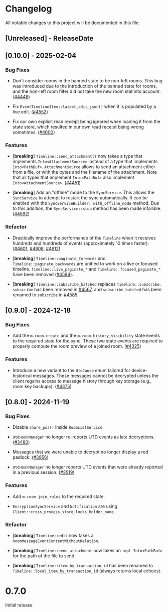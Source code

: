 # Changelog

All notable changes to this project will be documented in this file.

<!-- next-header -->

## [Unreleased] - ReleaseDate

## [0.10.0] - 2025-02-04

### Bug Fixes

- Don't consider rooms in the banned state to be non-left rooms. This bug was
  introduced due to the introduction of the banned state for rooms, and the
  non-left room filter did not take the new room stat into account.
  ([#4448](https://github.com/matrix-org/matrix-rust-sdk/pull/4448))

- Fix `EventTimelineItem::latest_edit_json()` when it is populated by a live
  edit. ([#4552](https://github.com/matrix-org/matrix-rust-sdk/pull/4552))

- Fix our own explicit read receipt being ignored when loading it from the
  state store, which resulted in our own read receipt being wrong sometimes.
  ([#4600](https://github.com/matrix-org/matrix-rust-sdk/pull/4600))

### Features

- [**breaking**] `Timeline::send_attachment()` now takes a type that implements
  `Into<AttachmentSource>` instead of a type that implements `Into<PathBuf>`.
  `AttachmentSource` allows to send an attachment either from a file, or with
  the bytes and the filename of the attachment. Note that all types that
  implement `Into<PathBuf>` also implement `Into<AttachmentSource>`.
  ([#4451](https://github.com/matrix-org/matrix-rust-sdk/pull/4451))

- [**breaking**] Add an "offline" mode to the `SyncService`. This allows the
  `SyncService` to attempt to restart the sync automatically. It can be enabled
  with the `SyncServiceBuilder::with_offline_mode` method. Due to this addition,
  the `SyncService::stop` method has been made infallible.
  ([#4592](https://github.com/matrix-org/matrix-rust-sdk/pull/4592))

### Refactor

- Drastically improve the performance of the `Timeline` when it receives
  hundreds and hundreds of events (approximately 10 times faster).
  ([#4601](https://github.com/matrix-org/matrix-rust-sdk/pull/4601),
  [#4608](https://github.com/matrix-org/matrix-rust-sdk/pull/4608),
  [#4612](https://github.com/matrix-org/matrix-rust-sdk/pull/4612))

- [**breaking**] `Timeline::paginate_forwards` and `Timeline::paginate_backwards`
  are unified to work on a live or focused timeline.
  `Timeline::live_paginate_*` and `Timeline::focused_paginate_*` have been
  removed ([#4584](https://github.com/matrix-org/matrix-rust-sdk/pull/4584)).

- [**breaking**] `Timeline::subscribe_batched` replaces
  `Timeline::subscribe`. `subscribe` has been removed in
  [#4567](https://github.com/matrix-org/matrix-rust-sdk/pull/4567),
  and `subscribe_batched` has been renamed to `subscribe` in
  [#4585](https://github.com/matrix-org/matrix-rust-sdk/pull/4585).

## [0.9.0] - 2024-12-18

### Bug Fixes

- Add the `m.room.create` and the `m.room.history_visibility` state events to
  the required state for the sync. These two state events are required to
  properly compute the room preview of a joined room.
  ([#4325](https://github.com/matrix-org/matrix-rust-sdk/pull/4325))

### Features

- Introduce a new variant to the `UtdCause` enum tailored for device-historical
  messages. These messages cannot be decrypted unless the client regains access
  to message history through key storage (e.g., room key backups).
  ([#4375](https://github.com/matrix-org/matrix-rust-sdk/pull/4375))

## [0.8.0] - 2024-11-19

### Bug Fixes

- Disable `share_pos()` inside `RoomListService`.

- `UtdHookManager` no longer re-reports UTD events as late decryptions.
  ([#3480](https://github.com/matrix-org/matrix-rust-sdk/pull/3480))

- Messages that we were unable to decrypt no longer display a red padlock.
  ([#3956](https://github.com/matrix-org/matrix-rust-sdk/issues/3956))

- `UtdHookManager` no longer reports UTD events that were already reported in a
  previous session.
  ([#3519](https://github.com/matrix-org/matrix-rust-sdk/pull/3519))

### Features

- Add `m.room.join_rules` to the required state.

- `EncryptionSyncService` and `Notification` are using
  `Client::cross_process_store_locks_holder_name`.

### Refactor

- [**breaking**] `Timeline::edit` now takes a `RoomMessageEventContentWithoutRelation`.

- [**breaking**] `Timeline::send_attachment` now takes an `impl Into<PathBuf>`
  for the path of the file to send.

- [**breaking**] `Timeline::item_by_transaction_id` has been renamed to
  `Timeline::local_item_by_transaction_id` (always returns local echoes).


# 0.7.0

Initial release

